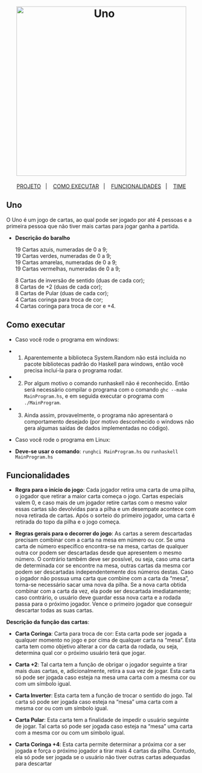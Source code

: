 <h1 align="center">
  <img alt="Uno" title="#Uno" src="https://a-static.mlcdn.com.br/618x463/4-jogo-uno-de-cartas-entre-amigos-2-a-10-pessoas-descontao-copag/prvariedades/7896008981891-43/7d6f80218bd39066a66c755103badd17.jpg" width="450px" />
</h1>

<p align="center">
  <a href="#uno">PROJETO</a>&nbsp;&nbsp;&nbsp;|&nbsp;&nbsp;&nbsp;
    <a href="#como_executar">COMO EXECUTAR</a>&nbsp;&nbsp;&nbsp;|&nbsp;&nbsp;&nbsp;
  <a href="#funcionalidades">FUNCIONALIDADES</a>&nbsp;&nbsp;&nbsp;|&nbsp;&nbsp;&nbsp;
  <a href="#o-time">TIME</a>
</p>

## Uno

O Uno é um jogo de cartas, ao qual pode ser jogado por até 4 pessoas e a primeira pessoa que não tiver mais cartas para jogar ganha a partida.

* **Descrição do baralho** 

   19 Cartas azuis, numeradas de 0 a 9; <br>
   19 Cartas verdes, numeradas de 0 a 9; <br>
   19 Cartas amarelas, numeradas de 0 a 9;<br>
   19 Cartas vermelhas, numeradas de 0 a 9;<br>

    8 Cartas de inversão de sentido (duas de cada cor);<br>
    8 Cartas de +2 (duas de cada cor);<br>
    8 Cartas de Pular (duas de cada cor);<br>
    4 Cartas coringa para troca de cor;<br>
    4 Cartas coringa para troca de cor e +4.<br>
    
## Como executar

* Caso você rode o programa em windows: 
* 1. Aparentemente a biblioteca System.Random não está incluída no pacote bibliotecas padrão do Haskell para windows, então você precisa incluí-la para o programa rodar.
* 2. Por algum motivo o comando runhaskell não é reconhecido. Então será necessário compilar o programa com o comando `ghc --make MainProgram.hs`, e em seguida executar o programa com `./MainProgram`.
* 3. Ainda assim, provavelmente, o programa não apresentará o comportamento desejado (por motivo desconhecido o windows não gera algumas saídas de dados implementadas no código).

* Caso você rode o programa em Linux:

* **Deve-se usar o comando**: `runghci MainProgram.hs` ou `runhaskell MainProgram.hs`

## Funcionalidades

* **Regra para o início do jogo**: Cada jogador retira uma carta de uma pilha, o jogador que retirar a maior carta começa o jogo. Cartas especiais valem 0, e caso mais de um jogador retire cartas com o mesmo valor essas cartas são devolvidas para a pilha e um desempate acontece com nova retirada de cartas. Após o sorteio do primeiro jogador, uma carta é retirada do topo da pilha e o jogo começa.

* **Regras gerais para o decorrer do jogo**: As cartas a serem descartadas precisam combinar com a carta na mesa em número ou cor. Se uma carta de número específico encontra-se na mesa, cartas de qualquer outra cor podem ser descartadas desde que apresentem o mesmo número. O contrário também deve ser possível, ou seja, caso uma carta de determinada cor se encontre na mesa, outras cartas da mesma cor podem ser descartadas independentemente dos números destas.
  Caso o jogador não possua uma carta que combine com a carta da “mesa”, torna-se necessário sacar uma nova da pilha. Se a nova carta obtida combinar com a carta da vez, ela pode ser descartada imediatamente; caso contrário, o usuário deve guardar essa nova carta e a rodada passa para o próximo jogador. Vence o primeiro jogador que conseguir descartar todas as suas cartas.

**Descrição da função das cartas**:

* **Carta Coringa**: Carta para troca de cor: Esta carta pode ser jogada a qualquer momento no jogo e por cima de qualquer carta na “mesa”. Esta carta tem como objetivo alterar a cor da carta da rodada, ou seja, determina qual cor o próximo usuário terá que jogar.

* **Carta +2**: Tal carta tem a função de obrigar o jogador seguinte a tirar mais duas cartas, e, adicionalmente, retira a sua vez de jogar. Esta carta só pode ser jogada caso esteja na mesa uma carta com a mesma cor ou com um símbolo igual.

* **Carta Inverter**: Esta carta tem a função de trocar o sentido do jogo. Tal carta só pode ser jogada caso esteja na “mesa” uma carta com a mesma cor ou com um símbolo igual.

* **Carta Pular**: Esta carta tem a finalidade de impedir o usuário seguinte de jogar. Tal carta só pode ser jogada caso esteja na “mesa” uma carta com a mesma cor ou com um símbolo igual.

* **Carta Coringa +4**: Esta carta permite determinar a próxima cor a ser jogada e força o próximo jogador a tirar mais 4 cartas da pilha. Contudo, ela só pode ser jogada se o usuário não tiver outras cartas adequadas para descartar

